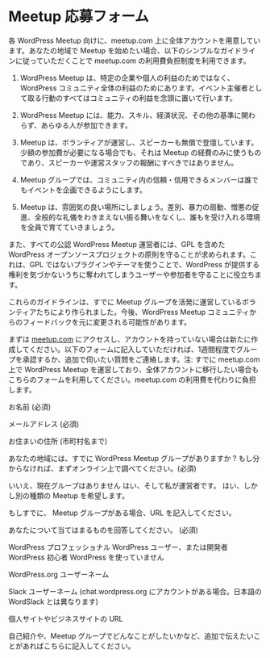 <!-- # Meetup Interest Form -->
# Meetup 応募フォーム 

<!-- We have a central account at meetup.com for WordPress meetups. If you’d like to start a meetup group in your city, we’ll cover the meetup.com dues if you promise to stick to a few simple guidelines with the meetup group: -->
各 WordPress Meetup 向けに、meetup.com 上に全体アカウントを用意しています。あなたの地域で Meetup を始めたい場合、以下のシンプルなガイドラインに従っていただくことで meetup.com の利用費負担制度を利用できます。

<!-- 1.  WordPress Meetups are for the benefit of the WordPress community as a whole, not specific businesses or individuals. All actions that I take as an organizer are with the best interest of the community in mind. -->
1. WordPress Meetup は、特定の企業や個人の利益のためではなく、 WordPress コミュニティ全体の利益のためにあります。イベント主催者として取る行動のすべてはコミュニティの利益を念頭に置いて行います。
<!-- 2.  Membership in the local meetup group is open to all who wish to join, regardless of ability, skill, financial status or any other criteria. -->
2. WordPress Meetup には、能力、スキル、経済状況、その他の基準に関わらず、あらゆる人が参加できます。
<!-- 3.  Meetups are volunteer-run with volunteer speakers. In cases where a modest attendance fee might be necessary, this fee should only cover the costs of the meetup and shouldn’t be used to pay speakers or organizers. -->
3. Meetup は、ボランティアが運営し、スピーカーも無償で登壇しています。少額の参加費が必要になる場合でも、それは Meetup の経費のみに使うものであり、スピーカーや運営スタッフの報酬にすべきではありません。
<!-- 4.  Meetup groups allow events to be organized by any reliable/trusted member of the community. -->
4. Meetup グループでは、コミュニティ内の信頼・信用できるメンバーは誰でもイベントを企画できるようにします。
<!-- 5.  Meetups are welcoming places where everyone works to foster an accepting environment which is free of discrimination, incitement to violence, promotion of hate, and general jerk-like behavior. -->
5. Meetup は、雰囲気の良い場所にしましょう。差別、暴力の扇動、憎悪の促進、全般的な礼儀をわきまえない振る舞いをなくし、誰もを受け入れる環境を全員で育てていきましょう。
<!-- We also ask everyone that organizes WordPress Chapter Meetup to uphold the principles of the WordPress open source project, including the GPL. This helps protect the user/attendee, who might not realize that by using a non-GPL plugin or theme, they are giving away the rights that WordPress provides them. -->
また、すべての公認 WordPress Meetup 運営者には、GPL を含めた WordPress オープンソースプロジェクトの原則を守ることが求められます。これは、GPL ではないプラグインやテーマを使うことで、WordPress が提供する権利を気づかないうちに奪われてしまうユーザーや参加者を守ることに役立ちます。
<!-- These guidelines were created by volunteers active in current meetup groups. They may change over time based on feedback from the WordPress meetup community. -->
これらのガイドラインは、すでに Meetup グループを活発に運営しているボランティアたちにより作られました。今後、WordPress Meetup コミュニティからのフィードバックを元に変更される可能性があります。

<!-- Sound good? To get started, go to [meetup.com](http://meetup.com) and create a username/account for yourself if you don’t already have one. Fill in the form below, and we’ll get back to you within a week to either confirm your new meetup group or ask some additional questions. Note: you can also use this form if you have an existing WordPress meetup group on meetup.com would like to transfer it to the central account so you don’t have to pay dues anymore. -->
まずは [meetup.com](https://www.meetup.com/) にアクセスし、アカウントを持っていない場合は新たに作成してください。以下のフォームに記入していただければ、1週間程度でグループを承認するか、追加で伺いたい質問をご連絡します。注: すでに meetup.com 上で WordPress Meetup を運営しており、全体アカウントに移行したい場合もこちらのフォームを利用してください。meetup.com の利用費を代わりに負担します。
<!-- Name(required) -->
お名前 (必須)

<!-- Email(required) -->
メールアドレス (必須)

<!-- Your City, State/Province, and Country(required) -->
お住まいの住所 (市町村名まで)

<!-- Is there already a WordPress meetup group in your city? If you don't know, please check meetup.com first.(required) Nope no current meetup group Yes it's the meetup I run now Yes but I want to do a different kind of meetup -->
あなたの地域には、すでに WordPress Meetup グループがありますか ? もし分からなければ、まずオンライン上で調べてください。(必須)

<!-- 選択肢 -->
いいえ、現在グループはありません
はい、そして私が運営者です。
はい、しかし別の種類の Meetup を希望します。

<!-- If there's an existing meetup.com group, please provide the URL. -->
もしすでに、 Meetup グループがある場合、URL を記入してください。

<!-- How would you describe yourself?(required) WordPress professional Current WordPress user or developer New to WordPress I don't use WordPress -->
あなたについて当てはまるものを回答してください。 (必須) 

<!-- 選択肢 -->
WordPress プロフェッショナル
WordPress ユーザー、または開発者
WordPress 初心者
WordPress を使っていません

<!-- Your WordPress.org username -->
WordPress.org ユーザーネーム

<!-- Slack username, if you use Slack (chat.wordpress.org) -->
Slack ユーザーネーム (chat.wordpress.org にアカウントがある場合。日本語の WordSlack とは異なります)

<!-- Where can we find you online? -->
個人サイトやビジネスサイトの URL

<!-- Anything you'd like to tell us about yourself or what you hope to do with a meetup group? -->
自己紹介や、Meetup グループでどんなことがしたいかなど、追加で伝えたいことがあればこちらに記入してください。
